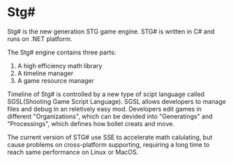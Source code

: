 # Stg# #

Stg# is the new generation STG game engine. STG# is written in C# and runs on .NET platform.

The Stg# engine contains three parts:

1. A high efficiency math library
2. A timeline manager
3. A game resource manager

Timeline of Stg# is controlled by a new type of scipt language called SGSL(Shooting Game Script Language). SGSL allows developers to manage files and debug in an reletively easy mod. Developers edit games in different "Organizations", which can be devided into "Generatings" and "Processings", which defines how bollet creats and move.

The current version of STG# use SSE to accelerate math calulating, but cause problems on cross-platform supporting, requiring a long time to reach same performance on Linux or MacOS.